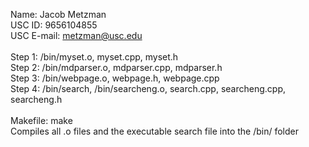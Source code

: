 Name: Jacob Metzman</br>
USC ID: 9656104855</br>
USC E-mail: metzman@usc.edu</br>
</br>
Step 1: /bin/myset.o, myset.cpp, myset.h</br>
Step 2: /bin/mdparser.o, mdparser.cpp, mdparser.h</br>
Step 3: /bin/webpage.o, webpage.h, webpage.cpp</br>
Step 4: /bin/search, /bin/searcheng.o, search.cpp, searcheng.cpp, searcheng.h</br>
</br>
Makefile: make</br>
Compiles all .o files and the executable search file into the /bin/ folder
